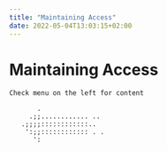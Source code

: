 ```yaml
---
title: "Maintaining Access"
date: 2022-05-04T13:03:15+02:00
---
```


# Maintaining Access

```
Check menu on the left for content

       .
     .;;............ ..
   .;;;;::::::::::::..
    ':;;:::::::::::: . .
      ':
```
